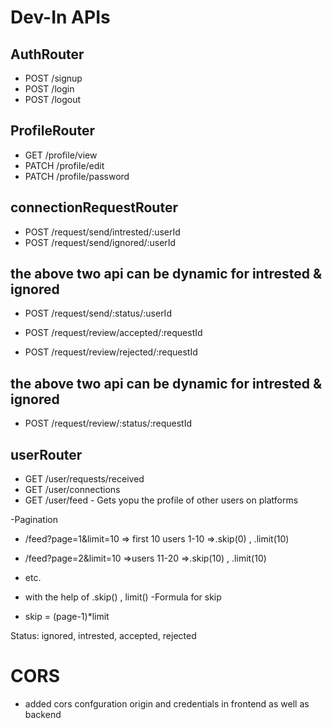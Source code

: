 # Dev-In APIs
## AuthRouter
- POST /signup
- POST /login
- POST /logout

## ProfileRouter
- GET /profile/view
- PATCH /profile/edit
- PATCH /profile/password

## connectionRequestRouter
- POST /request/send/intrested/:userId
- POST /request/send/ignored/:userId
## the above two api can be dynamic for intrested & ignored
- POST /request/send/:status/:userId


- POST /request/review/accepted/:requestId
- POST /request/review/rejected/:requestId
## the above two api can be dynamic for intrested & ignored
- POST /request/review/:status/:requestId

## userRouter
- GET /user/requests/received
- GET /user/connections
- GET /user/feed - Gets yopu the profile of other users on platforms

-Pagination 
 - /feed?page=1&limit=10 => first 10 users 1-10 =>.skip(0) , .limit(10)
 - /feed?page=2&limit=10 =>users 11-20  =>.skip(10) , .limit(10)
 - etc.

 - with the help of .skip() , limit()
 -Formula for skip 
  - skip = (page-1)*limit
 
Status: ignored, intrested, accepted, rejected

# CORS
 - added cors confguration origin and credentials in frontend as well as backend